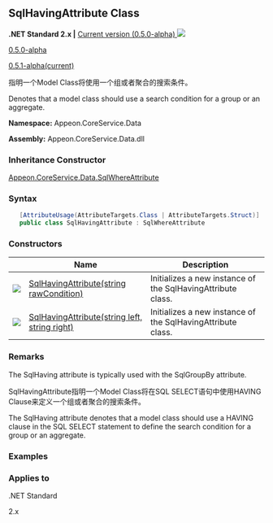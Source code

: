 ## **SqlHavingAttribute Class**

**.NET Standard 2.x |**  <a href="javascript:void(0)" class="dropdown">Current version (0.5.0-alpha) <img src="~/images/dropdown.png"/></a>

<div class="otherversions"  value="versdiv">

<a href="javascript:void(0)">0.5.0-alpha</a>

<a href="javascript:void(0)">0.5.1-alpha(current)</a>

</div>

指明一个Model Class将使用一个组或者聚合的搜索条件。

Denotes that a model class should use a search condition for a group or an aggregate.

 **Namespace:** Appeon.CoreService.Data

 **Assembly:** Appeon.CoreService.Data.dll

### **Inheritance Constructor**

[Appeon.CoreService.Data.SqlWhereAttribute](../SqlWhereAttribute/SqlWhereAttribute.html)

### **Syntax**

```c#
   [AttributeUsage(AttributeTargets.Class | AttributeTargets.Struct)]
   public class SqlHavingAttribute : SqlWhereAttribute
```

### **Constructors**

|                           | Name                                                         | Description                                                        |
| ------------------------- | ------------------------------------------------------------ | ----------------------------------------------------------- |
| ![](~/images/method.jpeg) | [SqlHavingAttribute(string rawCondition)](Constructor/SqlHavingAttribute1.html) | Initializes a new instance of the SqlHavingAttribute class. |
| ![](~/images/method.jpeg) | [SqlHavingAttribute(string left, string right)](Constructor/SqlHavingAttribute2.html) | Initializes a new instance of the SqlHavingAttribute class. |



### **Remarks**

The SqlHaving attribute is typically used with the SqlGroupBy attribute.



SqlHavingAttribute指明一个Model Class将在SQL SELECT语句中使用HAVING Clause来定义一个组或者聚合的搜索条件。

The SqlHaving attribute denotes that a model class should use a HAVING clause in the SQL SELECT statement to define the search condition for a group or an aggregate.

### **Examples**



### **Applies to**

.NET Standard 

2.x
